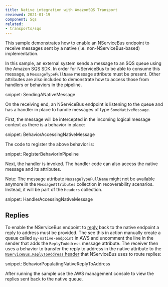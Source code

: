 ```yaml
---
title: Native integration with AmazonSQS Transport
reviewed: 2021-01-19
component: Sqs
related:
- transports/sqs
---
```


This sample demonstrates how to enable an NServiceBus endpoint to receive messages sent by a native (i.e. non-NServiceBus-based) implementation.

In this sample, an external system sends a message to an SQS queue using the Amazon SQS SDK. In order for NServiceBus to be able to consume this message, a `MessageTypeFullName` message attribute must be present. Other attributes are also included to demonstrate how to access those from handlers or behaviors in the pipeline.

snippet: SendingANativeMessage

On the receiving end, an NServiceBus endpoint is listening to the queue and has a handler in place to handle messages of type `SomeNativeMessage`.

First, the message will be intercepted in the incoming logical message context as there is a behavior in place:

snippet: BehaviorAccessingNativeMessage

The code to register the above behavior is:

snippet: RegisterBehaviorInPipeline

Next, the handler is invoked. The handler code can also access the native message and its attributes.

Note: The message attribute `MessageTypeFullName` might not be available anymore in the `MessageAttributes` collection in recoverability scenarios. Instead, it will be part of the `Headers` collection.

snippet: HandlerAccessingNativeMessage

## Replies

To enable the NServiceBus endpoint to [reply](/nservicebus/messaging/reply-to-a-message.md) back to the native endpoint a reply to address must be provided. The see this in action manually create a queue called `my-native-endpoint` in AWS and uncomment the line in the sender that adds the `ReplyToAddress` message attribute. The receiver then uses a behavior to transfer the reply to address in the native attribute to the [`NServiceBus.ReplyToAddress` header](/nservicebus/messaging/headers.md#messaging-interaction-headers-nservicebus-replytoaddress) that NServiceBus uses to route replies:

snippet: BehaviorPopulatingNativeReplyToAddress

After running the sample use the AWS management console to view the replies sent back to the native queue.
